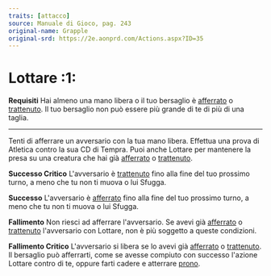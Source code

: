 ```yaml
---
traits: [attacco]
source: Manuale di Gioco, pag. 243
original-name: Grapple
original-srd: https://2e.aonprd.com/Actions.aspx?ID=35
---
```


# Lottare :1:

**Requisiti** Hai almeno una mano libera o il tuo bersaglio è
[afferrato](/condizioni/afferrato) o [trattenuto](/condizioni/trattenuto). Il
tuo bersaglio non può essere più grande di te di più di una taglia.

---

Tenti di afferrare un avversario con la tua mano libera. Effettua una prova di
Atletica contro la sua CD di Tempra. Puoi anche Lottare per mantenere la presa
su una creatura che hai già [afferrato](/condizioni/afferrato) o
[trattenuto](/condizioni/trattenuto).

**Successo Critico** L'avversario è [trattenuto](/condizioni/trattenuto) fino
alla fine del tuo prossimo turno, a meno che tu non ti muova o lui Sfugga.

**Successo** L'avversario è [afferrato](/condizioni/afferrato) fino alla fine
del tuo prossimo turno, a meno che tu non ti muova o lui Sfugga.

**Fallimento** Non riesci ad afferrare l'avversario. Se avevi già
[afferrato](/condizioni/afferrato) o [trattenuto](/condizioni/trattenuto)
l'avversario con Lottare, non è più soggetto a queste condizioni.

**Fallimento Critico** L'avversario si libera se lo avevi già
[afferrato](/condizioni/afferrato) o [trattenuto](/condizioni/trattenuto). Il
bersaglio può afferrarti, come se avesse compiuto con successo l'azione Lottare
contro di te, oppure farti cadere e atterrare [prono](/condizioni/prono).
